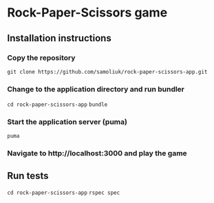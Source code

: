 # Rock-Paper-Scissors game

## Installation instructions

### Copy the repository
`git clone https://github.com/samoliuk/rock-paper-scissors-app.git`

### Change to the application directory and run bundler
`cd rock-paper-scissors-app`
`bundle`

### Start the application server (puma)
`puma`

### Navigate to http://localhost:3000 and play the game

## Run tests
`cd rock-paper-scissors-app`
`rspec spec`

